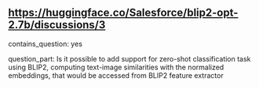 ## https://huggingface.co/Salesforce/blip2-opt-2.7b/discussions/3

contains_question: yes

question_part: Is it possible to add support for zero-shot classification task using BLIP2, computing text-image similarities with the normalized embeddings, that would be accessed from BLIP2 feature extractor